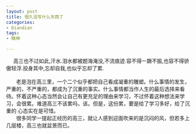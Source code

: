 ```yaml
---
layout: post
title: 很久没写什么东西了
categories:
- Diandian
tags:
- 精神

---
```

&nbsp;&nbsp;&nbsp;&nbsp; 高三也不过如此,汗水.泪水都被题海淹没,不流痕迹.容不得一蹶不振,也容不得骄傲轻浮.投身其中,忘却自我,也似乎忘却了累.
<br />&nbsp;&nbsp;&nbsp;&nbsp;&nbsp;&nbsp;&nbsp;&nbsp;&nbsp;&nbsp;&nbsp;&nbsp;&nbsp;&nbsp;&nbsp;&nbsp;&nbsp;&nbsp;&nbsp;&nbsp;&nbsp;&nbsp;&nbsp;&nbsp;&nbsp;&nbsp;&nbsp;&nbsp;&nbsp;&nbsp;&nbsp;&nbsp;&nbsp;&nbsp;&nbsp;&nbsp;&nbsp;&nbsp;&nbsp;&nbsp;&nbsp;&nbsp;&nbsp;&nbsp;&nbsp;&nbsp;&nbsp;&nbsp;&nbsp;&nbsp;&nbsp;&nbsp;&nbsp;&nbsp;&nbsp;&nbsp;&nbsp;&nbsp;&nbsp;&nbsp;&nbsp;&nbsp;&nbsp;&nbsp;&nbsp;&nbsp;&nbsp;&nbsp;&nbsp;&nbsp;&nbsp;&nbsp;&nbsp;&nbsp;&nbsp;&nbsp;&nbsp;&nbsp;&nbsp;&nbsp;&nbsp;&nbsp;&nbsp;&nbsp;&nbsp;&nbsp;&nbsp;&nbsp;&nbsp;&nbsp;&nbsp;&nbsp;&nbsp;&nbsp;&nbsp;&nbsp;&nbsp;&nbsp;&nbsp;
<br />&nbsp;&nbsp;&nbsp;&nbsp;&nbsp;&nbsp; 老是泡在高三里，一个二个似乎都把自己看成凝重的雕塑。什么事情的发生，严重的，不严重的，都成为了沉重的事实。什么事情都当作人生的最后选择来看待。怀着这种心态当然会让自己有更充足的理由来学习，不过怀着这种想法来学习，会很累。难道高三不该累吗，该。但是，这份累，要是给了学习多好，给了沉重的 心态实在是可惜。
<br />&nbsp;&nbsp;&nbsp;&nbsp;&nbsp;&nbsp; 很多同学一提起正经历的高三，就让人感到迎面吹来的是沉闷的风，但若多上几层楼，高三也就盆景而已。